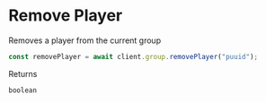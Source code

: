 # Remove Player

Removes a player from the current group

```js
const removePlayer = await client.group.removePlayer("puuid");
```

Returns
```ts
boolean
```